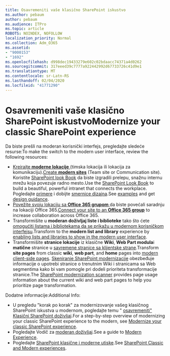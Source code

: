 ```yaml
---
title: Osavremeniti vaše klasično SharePoint iskustvo
ms.author: pebaum
author: pebaum
ms.audience: ITPro
ms.topic: article
ROBOTS: NOINDEX, NOFOLLOW
localization_priority: Normal
ms.collection: Adm_O365
ms.assetid:
- "9000153"
- "1692"
ms.openlocfilehash: d998dec19433279e602c02bdaacc74371a4d0262
ms.sourcegitcommit: 317eeed39c7777a922442992d67733726c41d9e1
ms.translationtype: MT
ms.contentlocale: sr-Latn-RS
ms.lasthandoff: 02/04/2020
ms.locfileid: "41771290"
---
```

# <a name="modernize-your-classic-sharepoint-experience"></a><span data-ttu-id="c922c-102">Osavremeniti vaše klasično SharePoint iskustvo</span><span class="sxs-lookup"><span data-stu-id="c922c-102">Modernize your classic SharePoint experience</span></span>

<span data-ttu-id="c922c-103">Da biste prešli na moderan korisnički interfejs, pregledajte sledeće resurse:</span><span class="sxs-lookup"><span data-stu-id="c922c-103">To make the switch to the modern user interface, review the following resources:</span></span>

- <span data-ttu-id="c922c-104">[Kreirajte **moderne lokacije** ](https://support.office.com/article/create-a-team-site-in-sharepoint-ef10c1e7-15f3-42a3-98aa-b5972711777d) (timska lokacija ili lokacija za komunikaciju).</span><span class="sxs-lookup"><span data-stu-id="c922c-104">[Create **modern sites**](https://support.office.com/article/create-a-team-site-in-sharepoint-ef10c1e7-15f3-42a3-98aa-b5972711777d) (Team site or Communication site).</span></span> <span data-ttu-id="c922c-105">Koristite [SharePoint look Book](https://lookbook.microsoft.com/assets/SharePoint_lookbook_2019.pdf) da biste izgradili prelepu, snažnu internu mrežu koja povezuje radno mesto.</span><span class="sxs-lookup"><span data-stu-id="c922c-105">Use the [SharePoint Look Book](https://lookbook.microsoft.com/assets/SharePoint_lookbook_2019.pdf) to build a beautiful, powerful intranet that connects the workplace.</span></span> <span data-ttu-id="c922c-106">Pogledajte [primere](https://lookbook.microsoft.com/) i dobijte [smernice dizajna](https://spdesign.azurewebsites.net/).</span><span class="sxs-lookup"><span data-stu-id="c922c-106">See [examples](https://lookbook.microsoft.com/) and get [design guidance](https://spdesign.azurewebsites.net/).</span></span>
- <span data-ttu-id="c922c-107">[Povežite svoju lokaciju sa **Office 365 grupom** ](https://docs.microsoft.com/sharepoint/dev/transform/modernize-connect-to-office365-group) da biste povećali saradnju na lokaciji Office 365.</span><span class="sxs-lookup"><span data-stu-id="c922c-107">[Connect your site to an **Office 365 group**](https://docs.microsoft.com/sharepoint/dev/transform/modernize-connect-to-office365-group) to increase collaboration across Office 365.</span></span>
- <span data-ttu-id="c922c-108">Transformišite u **moderan doživljaj liste i biblioteke** tako što ćete [omogućiti listama i bibliotekama da se prikažu u modernom korisničkom interfejsu](https://docs.microsoft.com/sharepoint/dev/transform/modernize-userinterface-lists-and-libraries).</span><span class="sxs-lookup"><span data-stu-id="c922c-108">Transform to the **modern list and library** experience by [enabling lists and libraries to show in the modern user interface](https://docs.microsoft.com/sharepoint/dev/transform/modernize-userinterface-lists-and-libraries).</span></span>
- <span data-ttu-id="c922c-109">Transformišite **stranice lokacije** iz klasične **Wiki**, **Web Part modula**i **matične** stranice u [savremene stranice sa klijentske strane](https://docs.microsoft.com/sharepoint/dev/transform/modernize-userinterface-site-pages).</span><span class="sxs-lookup"><span data-stu-id="c922c-109">Transform **site pages** from classic **wiki**, **web part**, and **home** pages into [modern client-side pages](https://docs.microsoft.com/sharepoint/dev/transform/modernize-userinterface-site-pages).</span></span> <span data-ttu-id="c922c-110">[Skeniranje SharePoint modernizacije](https://docs.microsoft.com/sharepoint/dev/transform/modernize-scanner) obezbeđuje informacije o upotrebi stranice o trenutnim Wiki i stranicama sa Web segmentima kako bi vam pomogle pri dodeli prioriteta transformacije stranice.</span><span class="sxs-lookup"><span data-stu-id="c922c-110">The [SharePoint modernization scanner](https://docs.microsoft.com/sharepoint/dev/transform/modernize-scanner) provides page usage information about the current wiki and web part pages to help you prioritize page transformation.</span></span>

<span data-ttu-id="c922c-111">Dodatne informacije:</span><span class="sxs-lookup"><span data-stu-id="c922c-111">Additional Info:</span></span>

- <span data-ttu-id="c922c-112">U pregledu "korak po korak" za modernizovanje vašeg klasičnog SharePoint iskustva u modernom, pogledajte temu " [osavremeniti" Klasični SharePoint doživljaj](https://docs.microsoft.com/sharepoint/dev/transform/modernize-classic-sites).</span><span class="sxs-lookup"><span data-stu-id="c922c-112">For a step-by-step overview of modernizing your classic SharePoint experience to the modern, see [Modernize your classic SharePoint experience](https://docs.microsoft.com/sharepoint/dev/transform/modernize-classic-sites).</span></span>
- <span data-ttu-id="c922c-113">Pogledajte Vodič za [moderan doživljaj](https://docs.microsoft.com/sharepoint/guide-to-sharepoint-modern-experience).</span><span class="sxs-lookup"><span data-stu-id="c922c-113">See a guide to [Modern Experience](https://docs.microsoft.com/sharepoint/guide-to-sharepoint-modern-experience).</span></span>
- <span data-ttu-id="c922c-114">Pogledajte [SharePoint klasične i moderne utiske](https://support.office.com/article/sharepoint-classic-and-modern-experiences-5725c103-505d-4a6e-9350-300d3ec7d73f).</span><span class="sxs-lookup"><span data-stu-id="c922c-114">See [SharePoint Classic and Modern experiences](https://support.office.com/article/sharepoint-classic-and-modern-experiences-5725c103-505d-4a6e-9350-300d3ec7d73f).</span></span>
